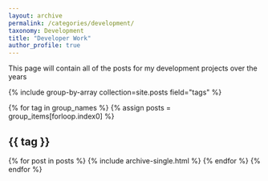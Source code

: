```yaml
---
layout: archive
permalink: /categories/development/
taxonomy: Development
title: "Developer Work"
author_profile: true
---
```


This page will contain all of the posts for my development projects over the years

{% include group-by-array collection=site.posts field="tags" %}

{% for tag in group_names %}
  {% assign posts = group_items[forloop.index0] %}
  <h2 id="{{ tag | slugify }}" class="archive__subtitle">{{ tag }}</h2>
  {% for post in posts %}
    {% include archive-single.html %}
  {% endfor %}
{% endfor %}